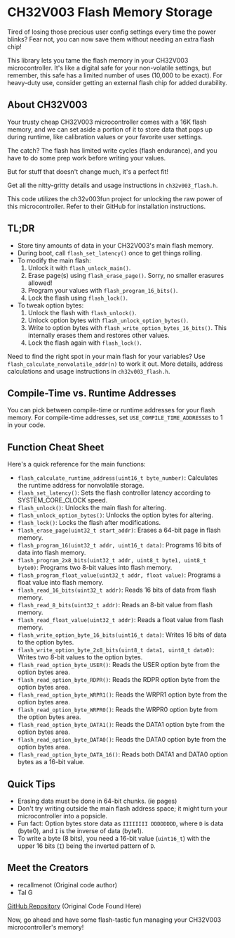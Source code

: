 # CH32V003 Flash Memory Storage 

Tired of losing those precious user config settings every time the power blinks? Fear not, you can now save them without needing an extra flash chip!

This library lets you tame the flash memory in your CH32V003 microcontroller. It's like a digital safe for your non-volatile settings, but remember, this safe has a limited number of uses (10,000 to be exact). For heavy-duty use, consider getting an external flash chip for added durability.

## About CH32V003

Your trusty cheap CH32V003 microcontroller comes with a 16K flash memory, and we can set aside a portion of it to store data that pops up during runtime, like calibration values or your favorite user settings.

The catch? The flash has limited write cycles (flash endurance), and you have to do some prep work before writing your values.

But for stuff that doesn't change much, it's a perfect fit!

Get all the nitty-gritty details and usage instructions in `ch32v003_flash.h`.

This code utilizes the ch32v003fun project for unlocking the raw power of this microcontroller. Refer to their GitHub for installation instructions.

## TL;DR

- Store tiny amounts of data in your CH32V003's main flash memory.
- During boot, call `flash_set_latency()` once to get things rolling.
- To modify the main flash:
  1. Unlock it with `flash_unlock_main()`.
  2. Erase page(s) using `flash_erase_page()`. Sorry, no smaller erasures allowed!
  3. Program your values with `flash_program_16_bits()`.
  4. Lock the flash using `flash_lock()`.
- To tweak option bytes:
  1. Unlock the flash with `flash_unlock()`.
  2. Unlock option bytes with `flash_unlock_option_bytes()`.
  3. Write to option bytes with `flash_write_option_bytes_16_bits()`. This internally erases them and restores other values.
  4. Lock the flash again with `flash_lock()`.

Need to find the right spot in your main flash for your variables? Use `flash_calculate_nonvolatile_addr(n)` to work it out. More details, address calculations and usage instructions in `ch32v003_flash.h`.

## Compile-Time vs. Runtime Addresses

You can pick between compile-time or runtime addresses for your flash memory. For compile-time addresses, set `USE_COMPILE_TIME_ADDRESSES` to 1 in your code.

## Function Cheat Sheet

Here's a quick reference for the main functions:

- `flash_calculate_runtime_address(uint16_t byte_number)`: Calculates the runtime address for nonvolatile storage.
- `flash_set_latency()`: Sets the flash controller latency according to SYSTEM_CORE_CLOCK speed.
- `flash_unlock()`: Unlocks the main flash for altering.
- `flash_unlock_option_bytes()`: Unlocks the option bytes for altering.
- `flash_lock()`: Locks the flash after modifications.
- `flash_erase_page(uint32_t start_addr)`: Erases a 64-bit page in flash memory.
- `flash_program_16(uint32_t addr, uint16_t data)`: Programs 16 bits of data into flash memory.
- `flash_program_2x8_bits(uint32_t addr, uint8_t byte1, uint8_t byte0)`: Programs two 8-bit values into flash memory.
- `flash_program_float_value(uint32_t addr, float value)`: Programs a float value into flash memory.
- `flash_read_16_bits(uint32_t addr)`: Reads 16 bits of data from flash memory.
- `flash_read_8_bits(uint32_t addr)`: Reads an 8-bit value from flash memory.
- `flash_read_float_value(uint32_t addr)`: Reads a float value from flash memory.
- `flash_write_option_byte_16_bits(uint16_t data)`: Writes 16 bits of data to the option bytes.
- `flash_write_option_byte_2x8_bits(uint8_t data1, uint8_t data0)`: Writes two 8-bit values to the option bytes.
- `flash_read_option_byte_USER()`: Reads the USER option byte from the option bytes area.
- `flash_read_option_byte_RDPR()`: Reads the RDPR option byte from the option bytes area.
- `flash_read_option_byte_WRPR1()`: Reads the WRPR1 option byte from the option bytes area.
- `flash_read_option_byte_WRPR0()`: Reads the WRPR0 option byte from the option bytes area.
- `flash_read_option_byte_DATA1()`: Reads the DATA1 option byte from the option bytes area.
- `flash_read_option_byte_DATA0()`: Reads the DATA0 option byte from the option bytes area.
- `flash_read_option_byte_DATA_16()`: Reads both DATA1 and DATA0 option bytes as a 16-bit value.

## Quick Tips

- Erasing data must be done in 64-bit chunks. (ie pages)
- Don't try writing outside the main flash address space; it might turn your microcontroller into a popsicle.
- Fun fact: Option bytes store data as `IIIIIIII DDDDDDDD`, where `D` is data (byte0), and `I` is the inverse of data (byte1).
- To write a byte (8 bits), you need a 16-bit value (`uint16_t`) with the upper 16 bits (`I`) being the inverted pattern of `D`.

## Meet the Creators

- recallmenot (Original code author)
- Tal G


[GitHub Repository](https://github.com/recallmenot/ch32v003fun/tree/8203b1dcddd8271ef04e3959b6375809b9b2df95/examples/flash_storage_main) (Original Code Found Here)

Now, go ahead and have some flash-tastic fun managing your CH32V003 microcontroller's memory!
